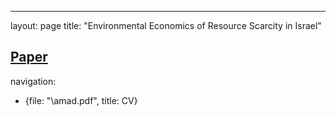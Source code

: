 
---
layout: page
title: "Environmental Economics of Resource Scarcity in Israel"


[Paper]("Assignment_2.pdf")
---

navigation: 

 - {file: "\amad.pdf", title: CV}
